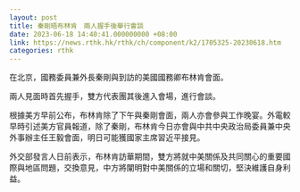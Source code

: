 ```yaml
---
layout: post
title: 秦剛晤布林肯　兩人握手後舉行會談　
date: 2023-06-18 14:40:41.000000000 +08:00
link: https://news.rthk.hk/rthk/ch/component/k2/1705325-20230618.htm
categories: rthk
---
```


在北京，國務委員兼外長秦剛與到訪的美國國務卿布林肯會面。

兩人見面時首先握手，雙方代表團其後進入會場，進行會談。

根據美方早前公布，布林肯除了下午與秦剛會面，兩人亦會參與工作晚宴。外電較早時引述美方官員報道，除了秦剛，布林肯今日亦會與中共中央政治局委員兼中央外事辦主任王毅會面，明日可能獲國家主席習近平接見。

外交部發言人日前表示，布林肯訪華期間，雙方將就中美關係及共同關心的重要國際與地區問題，交換意見，中方將闡明對中美關係的立場和關切，堅決維護自身利益。
